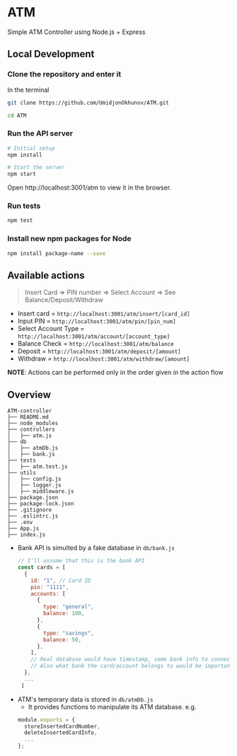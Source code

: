 # ATM
Simple ATM Controller using Node.js + Express

## Local Development

### Clone the repository and enter it
In the terminal
```bash
git clone https://github.com/UmidjonOkhunov/ATM.git

cd ATM
```
### Run the API server

```bash
# Initial setup
npm install

# Start the server
npm start
```

Open http://localhost:3001/atm to view it in the browser.

### Run tests

```bash
npm test
```

### Install new npm packages for Node

```bash
npm install package-name --save
```

## Available actions

> Insert Card => PIN number => Select Account => See Balance/Deposit/Withdraw

- Insert card = `http://localhost:3001/atm/insert/[card_id]`
- Input PIN = `http://localhost:3001/atm/pin/[pin_num]`
- Select Account Type = `http://localhost:3001/atm/account/[account_type]`
- Balance Check = `http://localhost:3001/atm/balance`
- Deposit = `http://localhost:3001/atm/deposit/[amount]`
- Withdraw = `http://localhost:3001/atm/withdraw/[amount]`

**NOTE**: Actions can be performed only in the order given in the action flow

## Overview

```
ATM-controller
├── README.md
├── node_modules
├── controllers
│   ├── atm.js
├── db
│   ├── atmDb.js
│   ├── bank.js
├── tests
│   ├── atm.test.js
├── utils
│   ├── config.js
│   ├── logger.js
│   ├── middleware.js
├── package.json
├── package-lock.json
├── .gitignore
├── .eslintrc.js
├── .env
├── App.js
├── index.js

```

- Bank API is simulted by a fake database in `db/bank.js`
    ``` javascript
    // I'll assume that this is the bank API
    const cards = [
      {
        id: "1", // Card ID
        pin: "1111",
        accounts: [
          {
            type: "general",
            balance: 100,
          },
          {
            type: "savings",
            balance: 50,
          },
        ],
        // Real database would have timestamp, some bank info to connect to the bank, etc
        // Also what bank the card/account belongs to would be important
      },
      ...
     ]
    ```
- ATM's temporary data is stored in `db/atmDb.js`
    -    It provides functions to manipulate its ATM database. e.g.
    ``` javascript
    module.exports = {
      storeInsertedCardNumber,
      deleteInsertedCardInfo,
      ...
    };
    ```
    


